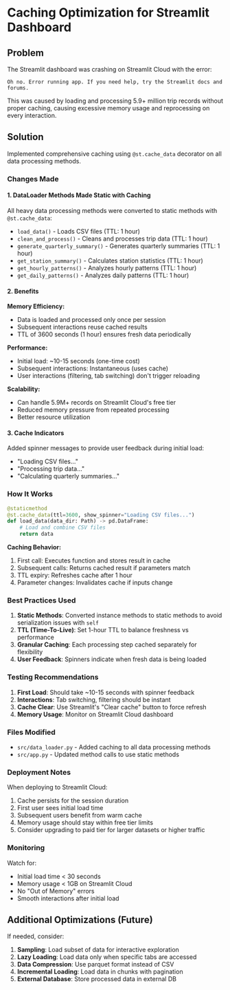# Caching Optimization for Streamlit Dashboard

## Problem
The Streamlit dashboard was crashing on Streamlit Cloud with the error:
```
Oh no. Error running app. If you need help, try the Streamlit docs and forums.
```

This was caused by loading and processing 5.9+ million trip records without proper caching, causing excessive memory usage and reprocessing on every interaction.

## Solution
Implemented comprehensive caching using `@st.cache_data` decorator on all data processing methods.

### Changes Made

#### 1. **DataLoader Methods Made Static with Caching**
All heavy data processing methods were converted to static methods with `@st.cache_data`:

- `load_data()` - Loads CSV files (TTL: 1 hour)
- `clean_and_process()` - Cleans and processes trip data (TTL: 1 hour)
- `generate_quarterly_summary()` - Generates quarterly summaries (TTL: 1 hour)
- `get_station_summary()` - Calculates station statistics (TTL: 1 hour)
- `get_hourly_patterns()` - Analyzes hourly patterns (TTL: 1 hour)
- `get_daily_patterns()` - Analyzes daily patterns (TTL: 1 hour)

#### 2. **Benefits**

**Memory Efficiency:**
- Data is loaded and processed only once per session
- Subsequent interactions reuse cached results
- TTL of 3600 seconds (1 hour) ensures fresh data periodically

**Performance:**
- Initial load: ~10-15 seconds (one-time cost)
- Subsequent interactions: Instantaneous (uses cache)
- User interactions (filtering, tab switching) don't trigger reloading

**Scalability:**
- Can handle 5.9M+ records on Streamlit Cloud's free tier
- Reduced memory pressure from repeated processing
- Better resource utilization

#### 3. **Cache Indicators**
Added spinner messages to provide user feedback during initial load:
- "Loading CSV files..."
- "Processing trip data..."
- "Calculating quarterly summaries..."

### How It Works

```python
@staticmethod
@st.cache_data(ttl=3600, show_spinner="Loading CSV files...")
def load_data(data_dir: Path) -> pd.DataFrame:
    # Load and combine CSV files
    return data
```

**Caching Behavior:**
1. First call: Executes function and stores result in cache
2. Subsequent calls: Returns cached result if parameters match
3. TTL expiry: Refreshes cache after 1 hour
4. Parameter changes: Invalidates cache if inputs change

### Best Practices Used

1. **Static Methods**: Converted instance methods to static methods to avoid serialization issues with `self`
2. **TTL (Time-To-Live)**: Set 1-hour TTL to balance freshness vs performance
3. **Granular Caching**: Each processing step cached separately for flexibility
4. **User Feedback**: Spinners indicate when fresh data is being loaded

### Testing Recommendations

1. **First Load**: Should take ~10-15 seconds with spinner feedback
2. **Interactions**: Tab switching, filtering should be instant
3. **Cache Clear**: Use Streamlit's "Clear cache" button to force refresh
4. **Memory Usage**: Monitor on Streamlit Cloud dashboard

### Files Modified

- `src/data_loader.py` - Added caching to all data processing methods
- `src/app.py` - Updated method calls to use static methods

### Deployment Notes

When deploying to Streamlit Cloud:
1. Cache persists for the session duration
2. First user sees initial load time
3. Subsequent users benefit from warm cache
4. Memory usage should stay within free tier limits
5. Consider upgrading to paid tier for larger datasets or higher traffic

### Monitoring

Watch for:
- Initial load time < 30 seconds
- Memory usage < 1GB on Streamlit Cloud
- No "Out of Memory" errors
- Smooth interactions after initial load

## Additional Optimizations (Future)

If needed, consider:
1. **Sampling**: Load subset of data for interactive exploration
2. **Lazy Loading**: Load data only when specific tabs are accessed
3. **Data Compression**: Use parquet format instead of CSV
4. **Incremental Loading**: Load data in chunks with pagination
5. **External Database**: Store processed data in external DB